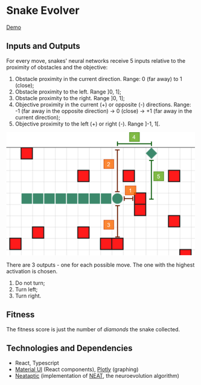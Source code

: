 # Snake Evolver

[Demo](https://ppinto22.github.io/snake-evolver/)

## Inputs and Outputs

For every move, snakes' neural networks receive 5 inputs relative to the proximity of obstacles and the objective:

1. Obstacle proximity in the current direction. Range: 0 (far away) to 1 (close);
2. Obstacle proximity to the left. Range ]0, 1];
3. Obstacle proximity to the right. Range ]0, 1];
4. Objective proximity in the current (+) or opposite (-) directions. Range: -1 (far away in the opposite direction) -> 0 (close) -> +1 (far away in the current direction);
5. Objective proximity to the left (+) or right (-). Range ]-1, 1[.

<img width="500px" alt="Inputs" src="img/inputs.png">

There are 3 outputs - one for each possible move. The one with the highest activation is chosen.

1. Do not turn;
2. Turn left;
3. Turn right.

## Fitness

The fitness score is just the number of *diamonds* the snake collected.

## Technologies and Dependencies

- React, Typescript
- [Material UI](https://material-ui.com/) (React components), [Plotly](https://plotly.com/javascript/) (graphing)
- [Neataptic](https://github.com/wagenaartje/neataptic) (implementation of [NEAT](http://nn.cs.utexas.edu/downloads/papers/stanley.ec02.pdf), the neuroevolution algorithm)
